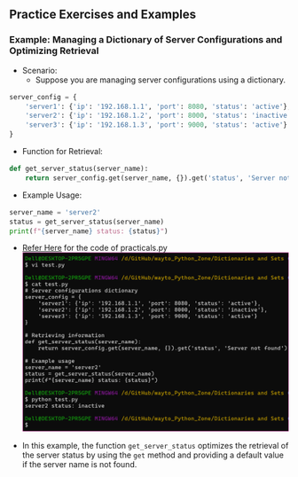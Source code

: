 Practice Exercises and Examples
--------------------------------

### Example: Managing a Dictionary of Server Configurations and Optimizing Retrieval
* Scenario:
    * Suppose you are managing server configurations using a dictionary.
```py
server_config = {
    'server1': {'ip': '192.168.1.1', 'port': 8080, 'status': 'active'},
    'server2': {'ip': '192.168.1.2', 'port': 8000, 'status': 'inactive'},
    'server3': {'ip': '192.168.1.3', 'port': 9000, 'status': 'active'}
}
```

* Function for Retrieval:
```py
def get_server_status(server_name):
    return server_config.get(server_name, {}).get('status', 'Server not found')
```

* Example Usage:
```py
server_name = 'server2'
status = get_server_status(server_name)
print(f"{server_name} status: {status}")
```

* [Refer Here](https://github.com/aarkay-gummadi/wayto_Python_Zone/blob/main/Dictionaries%20and%20Sets/practicals.py) for the code of practicals.py
![Preview](Images/python2.png)
 
 
* In this example, the function `get_server_status` optimizes the retrieval of the server status by using the `get` method and providing a default value if the server name is not found.